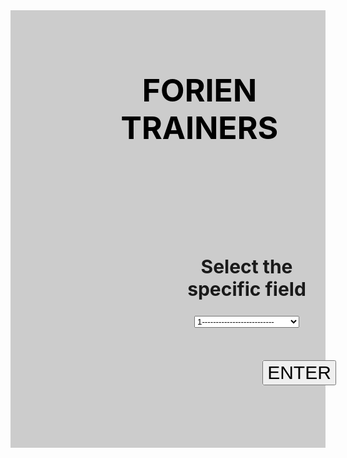 <!DOCTYPE html>
<html>
<head>
<style>
.hero-image {
  background-image: url("image1.jpg");
  background-color: #cccccc;
  height: 700px;
  background-position: center;
  background-repeat: no-repeat;
  background-size: cover;
  position: relative;
}
.hero-text {
  text-align: center;
  position: absolute;
  top:20%;
  left: 60%;
  transform: translate(-50%, -50%);
  color: black;
}
.hero-select{
  text-align: center;
  position: absolute;
  top:50%;
  left:50%;
}
.hero-button{
position: absolute;
  top:80%;
  left:80%;
  background-color: white; 
}
</style>
<title>forien</title>
</head>
<body>
<div class="hero-image">
<div class="hero-text">
    <h1 style="font-size:50px">FORIEN TRAINERS</h1>
</div>
<div class="hero-select">
        <h2 style="font-size:30px">Select the specific field</h2>
 	<select>
        	<option value="1">1--------------------------</option>
        	<option value="2">2----------------------------</option>
        	<option value="3">3----------------------------</option>
        	<option value="4">4-------------------------------</option>
        	<option value="5">5-------------------------------</option>
      </select>

   
 </div>
<div class="hero-button">
  <button style="font-size:30px">ENTER</button>
</div>
</div>
</body>
</html>
